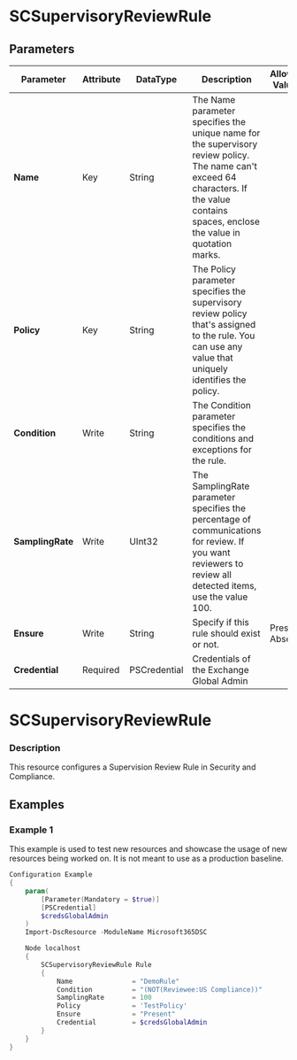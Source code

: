 ﻿# SCSupervisoryReviewRule

## Parameters

| Parameter | Attribute | DataType | Description | Allowed Values |
| --- | --- | --- | --- | --- |
| **Name** | Key | String | The Name parameter specifies the unique name for the supervisory review policy. The name can't exceed 64 characters. If the value contains spaces, enclose the value in quotation marks. ||
| **Policy** | Key | String | The Policy parameter specifies the supervisory review policy that's assigned to the rule. You can use any value that uniquely identifies the policy. ||
| **Condition** | Write | String | The Condition parameter specifies the conditions and exceptions for the rule. ||
| **SamplingRate** | Write | UInt32 | The SamplingRate parameter specifies the percentage of communications for review. If you want reviewers to review all detected items, use the value 100. ||
| **Ensure** | Write | String | Specify if this rule should exist or not. |Present, Absent|
| **Credential** | Required | PSCredential | Credentials of the Exchange Global Admin ||

# SCSupervisoryReviewRule

### Description

This resource configures a Supervision Review Rule in Security and Compliance.

## Examples

### Example 1

This example is used to test new resources and showcase the usage of new resources being worked on.
It is not meant to use as a production baseline.

```powershell
Configuration Example
{
    param(
        [Parameter(Mandatory = $true)]
        [PSCredential]
        $credsGlobalAdmin
    )
    Import-DscResource -ModuleName Microsoft365DSC

    Node localhost
    {
        SCSupervisoryReviewRule Rule
        {
            Name               = "DemoRule"
            Condition          = "(NOT(Reviewee:US Compliance))"
            SamplingRate       = 100
            Policy             = 'TestPolicy'
            Ensure             = "Present"
            Credential         = $credsGlobalAdmin
        }
    }
}
```

